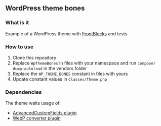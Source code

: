 ## WordPress theme bones

### What is it

Example of a WordPress theme with [FrontBlocks](https://github.com/light-source/front-blocks) and tests

### How to use

1. Clone this repository
2. Replace `WpThemeBones` in files with your namespace and run `composer dump-autoload` in the vendors folder
3. Replace the `WP_THEME_BONES` constant in files with yours
4. Update constant values in `Classes/Theme.php`

### Dependencies

The theme waits usage of:  
- [AdvancedCustomFields plugin](https://www.advancedcustomfields.com/)
- [WebP converter plugin](https://github.com/light-source/webp-converter)